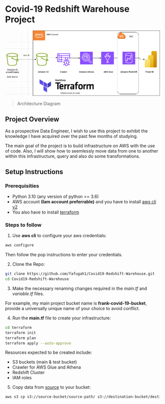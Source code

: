 # Covid-19 Redshift Warehouse Project

![Covid19 Redshift Warehouse Project with Terraform](Covid19-DE-Project-Architecture.png)
> Architecture Diagram

## Project Overview

As a prospective Data Engineer, I wish to use this project to exhibit the
knowledge I have acquired over the past few months of studying. 

The main goal of the project is to build infrastructure on AWS with the use of code. Also, I will show how to seemlessly move data from one to another within this infrastructure, query and also do some transformations.

## Setup Instructions

### Prerequisities

+ Python 3.10 (any version of python >= 3.6)
+ AWS account **(Iam account preferrable)** and you have to install [aws cli v2](https://docs.aws.amazon.com/cli/latest/userguide/getting-started-install.html)
+ You also have to install [terraform](https://developer.hashicorp.com/terraform/tutorials/aws-get-started/install-cli#install-cli)

### Steps to follow

1. Use **aws cli** to configure your aws credentials:
```bash
aws configure
```
Then follow the pop instructions to enter your credentials.

2. Clone the Repo:
```bash
git clone https://github.com/fafugah1/Covid19-Redshift-Warehouse.git
cd Covid19-Redshift-Warehouse
```

3. Make the necessary renaming changes required in the *main.tf* and *variable.tf* files.

For example, my main project bucket name is **frank-covid-19-bucket**, provide a universally unique name of your choice to avoid conflict.

4. Run the **main.tf** file to create your infrastructure:
```bash
cd terraform
terraform init
terraform plan 
terraform apply --auto-approve
```
Resources expected to be created include:
+ S3 buckets (main & test bucket)
+ Crawler for AWS Glue and Athena
+ Redshift Cluster
+ IAM roles


5. Copy data from [source](https://registry.opendata.aws/aws-covid19-lake/) to your bucket:
```bash
aws s3 cp s3://source-bucket/source-path/ s3://destination-bucket/destination-path/ --recursive
```

